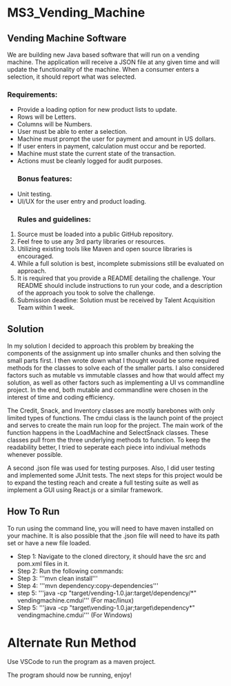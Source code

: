 # MS3_Vending_Machine

## Vending Machine Software
We are building new Java based software that will run on a vending machine. The application
will receive a JSON file at any given time and will update the functionality of the machine. When
a consumer enters a selection, it should report what was selected.
### Requirements:

- Provide a loading option for new product lists to update.
- Rows will be Letters.
- Columns will be Numbers.
- User must be able to enter a selection.
- Machine must prompt the user for payment and amount in US dollars.
- If user enters in payment, calculation must occur and be reported.
- Machine must state the current state of the transaction.
- Actions must be cleanly logged for audit purposes.
  ### Bonus features:
- Unit testing.
- UI/UX for the user entry and product loading.
  ### Rules and guidelines:

1. Source must be loaded into a public GitHub repository.
2. Feel free to use any 3rd party libraries or resources.
3. Utilizing existing tools like Maven and open source libraries is encouraged.
4. While a full solution is best, incomplete submissions still be evaluated on approach.
5. It is required that you provide a README detailing the challenge. Your README should
   include instructions to run your code, and a description of the approach you took to solve
   the challenge.
6. Submission deadline: Solution must be received by Talent Acquisition Team within 1
   week.

## Solution

In my solution I decided to approach this problem by breaking the components of the assignment up into smaller 
chunks and then solving the small parts first. I then wrote down what I thought would be some required methods for the classes to solve each of the smaller parts. I also considered factors such as mutable vs immutable classes and how that would affect my solution, as well as other factors such as implementing a UI vs commandline project. In the end, both mutable and commandline were chosen in the interest of time and coding efficiency. 

The Credit, Snack, and Inventory classes are mostly barebones with only limited types of functions. The cmdui class is the launch point of the project and serves to create the main run loop for the project. The main work of the function happens in the LoadMachine and SelectSnack classes. These classes pull from the three underlying methods to function. To keep the readability better, I tried to seperate each piece into indiviual methods whenever possible. 

A second .json file was used for testing purposes. Also, I did user testing and implemented some JUnit tests. The next steps for this project would be to expand the testing reach and create a full testing suite as well as implement a GUI using React.js or a similar framework. 

## How To Run

To run using the command line, you will need to have maven installed on your machine.
It is also possible that the .json file will need to have its path set or have a new file loaded.

* Step 1: Navigate to the cloned directory, it should have the src and pom.xml files in it.
* Step 2: Run the following commands: 
* Step 3: '''mvn clean install'''
* Step 4: '''mvn dependency:copy-dependencies'''
* step 5: '''java -cp "target/vending-1.0.jar:target/dependency/*" vendingmachine.cmdui'''  (For mac/linux)
* Step 5: '''java -cp "target\vending-1.0.jar;target\dependency\*" vendingmachine.cmdui''' (For Windows)

# Alternate Run Method
Use VSCode to run the program as a maven project.

The program should now be running, enjoy!
